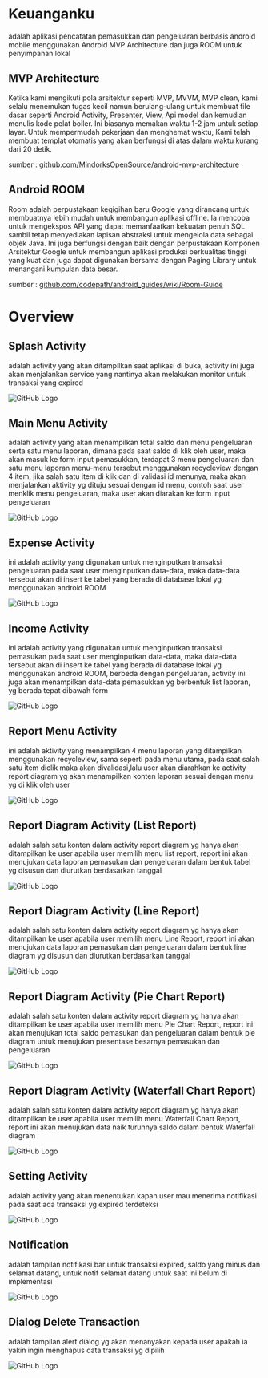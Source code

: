 # Keuanganku

adalah aplikasi pencatatan pemasukkan dan pengeluaran berbasis android mobile
menggunakan Android MVP Architecture dan juga ROOM untuk penyimpanan lokal


## MVP Architecture

Ketika kami mengikuti pola arsitektur seperti MVP, MVVM, MVP clean, 
kami selalu menemukan tugas kecil namun berulang-ulang untuk membuat 
file dasar seperti Android Activity, Presenter, View, Api model dan 
kemudian menulis kode pelat boiler. Ini biasanya memakan waktu 1-2 jam 
untuk setiap layar. Untuk mempermudah pekerjaan dan menghemat waktu, 
Kami telah membuat templat otomatis yang akan berfungsi di atas dalam 
waktu kurang dari 20 detik.

sumber : [github.com/MindorksOpenSource/android-mvp-architecture](https://github.com/MindorksOpenSource/android-mvp-architecture)




## Android ROOM

Room adalah perpustakaan kegigihan baru Google yang dirancang untuk
membuatnya lebih mudah untuk membangun aplikasi offline. 
Ia mencoba untuk mengekspos API yang dapat memanfaatkan 
kekuatan penuh SQL sambil tetap menyediakan lapisan abstraksi 
untuk mengelola data sebagai objek Java. Ini juga berfungsi dengan baik 
dengan perpustakaan Komponen Arsitektur Google untuk membangun aplikasi 
produksi berkualitas tinggi yang kuat dan juga dapat digunakan bersama 
dengan Paging Library untuk menangani kumpulan data besar.


sumber : [github.com/codepath/android_guides/wiki/Room-Guide](https://github.com/codepath/android_guides/wiki/Room-Guide)




# Overview



## Splash Activity

adalah activity yang akan ditampilkan saat aplikasi di buka,
activity ini juga akan menjalankan service yang nantinya akan
melakukan monitor untuk transaksi yang expired

![GitHub Logo](/design/app_1_small.png) 




## Main Menu Activity

adalah activity yang akan menampilkan total saldo dan menu pengeluaran serta
satu menu laporan, dimana pada saat saldo di klik oleh user, maka akan masuk
ke form input pemasukkan, terdapat 3 menu pengeluaran dan satu menu laporan
menu-menu tersebut menggunakan recycleview dengan 4 item, jika salah satu item di klik
dan di validasi id menunya, maka akan menjalankan aktivity yg dituju sesuai dengan
id menu, contoh saat user menklik menu pengeluaran, maka user akan diarakan ke form
input pengeluaran

![GitHub Logo](/design/app_2_small.png) 




## Expense Activity

ini adalah activity yang digunakan untuk menginputkan transaksi pengeluaran
pada saat user menginputkan data-data, maka data-data tersebut akan di insert
ke tabel yang berada di database lokal yg menggunakan android ROOM

![GitHub Logo](/design/app_3_small.png) 




## Income Activity

ini adalah activity yang digunakan untuk menginputkan transaksi pemasukan
pada saat user menginputkan data-data, maka data-data tersebut akan di insert
ke tabel yang berada di database lokal yg menggunakan android ROOM,
berbeda dengan pengeluaran, activity ini juga akan menampilkan data-data pemasukkan
yg berbentuk list laporan, yg berada tepat dibawah form

![GitHub Logo](/design/app_4_small.png) 




## Report Menu Activity

ini adalah aktivity yang menampilkan 4 menu laporan yang ditampilkan menggunakan
recycleview, sama seperti pada menu utama, pada saat salah satu item diclik
maka akan divalidasi,lalu user akan diarahkan ke activity report diagram
yg akan menampilkan konten laporan sesuai dengan menu yg di klik oleh user

![GitHub Logo](/design/app_5_small.png) 




## Report Diagram Activity (List Report)

adalah salah satu konten dalam activity report diagram yg hanya akan ditampilkan ke user
apabila user memilih menu list report, report ini akan menujukan data laporan pemasukan dan
pengeluaran dalam bentuk tabel yg disusun dan diurutkan berdasarkan tanggal

![GitHub Logo](/design/app_6_small.png) 



## Report Diagram Activity (Line Report)

adalah salah satu konten dalam activity report diagram yg hanya akan ditampilkan ke user
apabila user memilih menu Line Report, report ini akan menujukan data laporan pemasukan dan
pengeluaran dalam bentuk line diagram yg disusun dan diurutkan berdasarkan tanggal

![GitHub Logo](/design/app_7_small.png) 




## Report Diagram Activity (Pie Chart Report)

adalah salah satu konten dalam activity report diagram yg hanya akan ditampilkan ke user
apabila user memilih menu Pie Chart Report, report ini akan menujukan total saldo pemasukan dan
pengeluaran dalam bentuk pie diagram untuk menujukan presentase besarnya pemasukan dan pengeluaran


![GitHub Logo](/design/app_8_small.png) 




## Report Diagram Activity (Waterfall Chart Report)

adalah salah satu konten dalam activity report diagram yg hanya akan ditampilkan ke user
apabila user memilih menu Waterfall Chart Report, report ini akan menujukan data naik turunnya saldo
dalam bentuk Waterfall diagram



![GitHub Logo](/design/app_9_small.png) 




## Setting Activity

adalah activity yang akan menentukan kapan user mau menerima notifikasi
pada saat ada transaksi yg expired terdeteksi


![GitHub Logo](/design/app_10_small.png) 




## Notification

adalah tampilan notifikasi bar untuk transaksi expired, saldo yang minus
dan selamat datang, untuk notif selamat datang untuk saat ini belum di implementasi

![GitHub Logo](/design/app_11_small.png) 



## Dialog Delete Transaction

adalah tampilan alert dialog yg akan menanyakan kepada user
apakah ia yakin ingin menghapus data transaksi yg dipilih

![GitHub Logo](/design/app_12_small.png) 